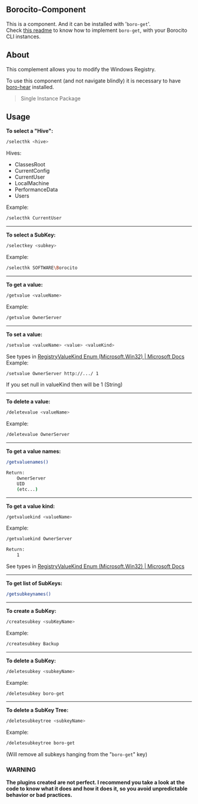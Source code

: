 ## Borocito-Component
This is a component. And it can be installed with '`boro-get`'.  
Check [this readme](https://github.com/Borocito/Components-for-Borocito/blob/main/boro-get/README.md) to know how to implement `boro-get`, with your Borocito CLI instances.  

## About
This complement allows you to modify the Windows Registry.  

To use this component (and not navigate blindly) it is necessary to have [boro-hear](https://github.com/Borocito/Components-for-Borocito/blob/main/boro-hear/README.md) installed.  
> Single Instance Package

## Usage
**To select a "Hive":**  
```bash
/selecthk <hive>
```
Hives:  
- ClassesRoot
- CurrentConfig
- CurrentUser
- LocalMachine
- PerformanceData
-  Users

Example:  
```bash
/selecthk CurrentUser
```
---
**To select a SubKey:**  
```bash
/selectkey <subkey>
```
Example:  
```bash
/selecthk SOFTWARE\Borocito
```
---
**To get a value:**  
```bash
/getvalue <valueName>
```
Example:  
```bash
/getvalue OwnerServer
```
---
**To set a value:**  
```bash
/setvalue <valueName> <value> <valueKind>
```
See types in [RegistryValueKind Enum (Microsoft.Win32) | Microsoft Docs](https://docs.microsoft.com/en-us/dotnet/api/microsoft.win32.registryvaluekind?msclkid=cb066977c71011ecb24bd53c4a938a9b&view=net-6.0)
Example:  
```bash
/setvalue OwnerServer http://.../ 1
```
If you set null in valueKind then will be 1 (String)  

---
**To delete a value:**  
```bash
/deletevalue <valueName>
```
Example:  
```bash
/deletevalue OwnerServer
```
---
**To get a value names:**  
```bash
/getvaluenames()
```
```bash
Return:
	OwnerServer
	UID
	(etc...)
```
---
**To get a value kind:**  
```bash
/getvaluekind <valueName>
```
Example:  
```bash
/getvaluekind OwnerServer
```
```bash
Return:
	1
```
See types in [RegistryValueKind Enum (Microsoft.Win32) | Microsoft Docs](https://docs.microsoft.com/en-us/dotnet/api/microsoft.win32.registryvaluekind?msclkid=cb066977c71011ecb24bd53c4a938a9b&view=net-6.0)

---
**To get list of SubKeys:**  
```bash
/getsubkeynames()
```
---
**To create a SubKey:**  
```bash
/createsubkey <subKeyName>
```
Example:  
```bash
/createsubkey Backup
```
---
**To delete a SubKey:**  
```bash
/deletesubkey <subkeyName>
```
Example:  
```bash
/deletesubkey boro-get
```
---
**To delete a SubKey Tree:**  
```bash
/deletesubkeytree <subkeyName>
```
Example:  
```bash
/deletesubkeytree boro-get
```
(Will remove all subkeys hanging from the "`boro-get`" key)  

### WARNING
**The plugins created are not perfect. I recommend you take a look at the code to know what it does and how it does it, so you avoid unpredictable behavior or bad practices.**
